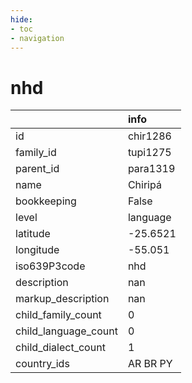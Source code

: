 ```yaml
---
hide:
- toc
- navigation
---
```

# nhd
|                      | info     |
|:---------------------|:---------|
| id                   | chir1286 |
| family_id            | tupi1275 |
| parent_id            | para1319 |
| name                 | Chiripá  |
| bookkeeping          | False    |
| level                | language |
| latitude             | -25.6521 |
| longitude            | -55.051  |
| iso639P3code         | nhd      |
| description          | nan      |
| markup_description   | nan      |
| child_family_count   | 0        |
| child_language_count | 0        |
| child_dialect_count  | 1        |
| country_ids          | AR BR PY |